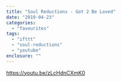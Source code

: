 ```yaml
---
title: "Soul Reductions - Got 2 Be Loved"
date: "2019-04-23"
categories: 
  - "favourites"
tags: 
  - "ifttt"
  - "soul-reductions"
  - "youtube"
enclosure: ""
---
```


https://youtu.be/zLcHdnCXmK0
